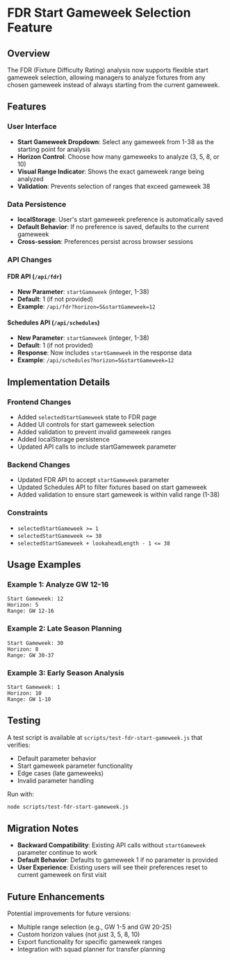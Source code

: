 # FDR Start Gameweek Selection Feature

## Overview

The FDR (Fixture Difficulty Rating) analysis now supports flexible start gameweek selection, allowing managers to analyze fixtures from any chosen gameweek instead of always starting from the current gameweek.

## Features

### User Interface
- **Start Gameweek Dropdown**: Select any gameweek from 1-38 as the starting point for analysis
- **Horizon Control**: Choose how many gameweeks to analyze (3, 5, 8, or 10)
- **Visual Range Indicator**: Shows the exact gameweek range being analyzed
- **Validation**: Prevents selection of ranges that exceed gameweek 38

### Data Persistence
- **localStorage**: User's start gameweek preference is automatically saved
- **Default Behavior**: If no preference is saved, defaults to the current gameweek
- **Cross-session**: Preferences persist across browser sessions

### API Changes

#### FDR API (`/api/fdr`)
- **New Parameter**: `startGameweek` (integer, 1-38)
- **Default**: 1 (if not provided)
- **Example**: `/api/fdr?horizon=5&startGameweek=12`

#### Schedules API (`/api/schedules`)
- **New Parameter**: `startGameweek` (integer, 1-38)
- **Default**: 1 (if not provided)
- **Response**: Now includes `startGameweek` in the response data
- **Example**: `/api/schedules?horizon=5&startGameweek=12`

## Implementation Details

### Frontend Changes
- Added `selectedStartGameweek` state to FDR page
- Added UI controls for start gameweek selection
- Added validation to prevent invalid gameweek ranges
- Added localStorage persistence
- Updated API calls to include startGameweek parameter

### Backend Changes
- Updated FDR API to accept `startGameweek` parameter
- Updated Schedules API to filter fixtures based on start gameweek
- Added validation to ensure start gameweek is within valid range (1-38)

### Constraints
- `selectedStartGameweek >= 1`
- `selectedStartGameweek <= 38`
- `selectedStartGameweek + lookaheadLength - 1 <= 38`

## Usage Examples

### Example 1: Analyze GW 12-16
```
Start Gameweek: 12
Horizon: 5
Range: GW 12-16
```

### Example 2: Late Season Planning
```
Start Gameweek: 30
Horizon: 8
Range: GW 30-37
```

### Example 3: Early Season Analysis
```
Start Gameweek: 1
Horizon: 10
Range: GW 1-10
```

## Testing

A test script is available at `scripts/test-fdr-start-gameweek.js` that verifies:
- Default parameter behavior
- Start gameweek parameter functionality
- Edge cases (late gameweeks)
- Invalid parameter handling

Run with:
```bash
node scripts/test-fdr-start-gameweek.js
```

## Migration Notes

- **Backward Compatibility**: Existing API calls without `startGameweek` parameter continue to work
- **Default Behavior**: Defaults to gameweek 1 if no parameter is provided
- **User Experience**: Existing users will see their preferences reset to current gameweek on first visit

## Future Enhancements

Potential improvements for future versions:
- Multiple range selection (e.g., GW 1-5 and GW 20-25)
- Custom horizon values (not just 3, 5, 8, 10)
- Export functionality for specific gameweek ranges
- Integration with squad planner for transfer planning 